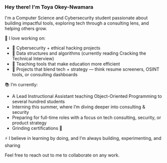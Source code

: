 ### Hey there! I'm Toya Okey-Nwamara

I'm a Computer Science and Cybersecurity student passionate about building impactful tools, exploring tech through a consulting lens, and helping others grow.

🚀 I love working on:
- 🔐 Cybersecurity + ethical hacking projects
- 🧠 Data structures and algorithms (currently reading Cracking the Technical Interview)
- 🧰 Teaching tools that make education more efficient 
- 🧩 Projects that blend tech + strategy — think resume screeners, OSINT tools, or consulting dashboards

📚 I’m currently:
- A Lead Instructional Assistant teaching Object-Oriented Programming to several hundred students 
- Interning this summer, where I’m diving deeper into consulting & security
- Preparing for full-time roles with a focus on tech consulting, security, or product strategy
- Grinding certifications 💪

⚡ I believe in learning by doing, and I’m always building, experimenting, and sharing

Feel free to reach out to me to collaborate on any work.
